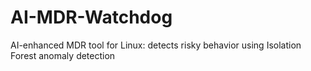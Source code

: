 # AI-MDR-Watchdog
AI-enhanced MDR tool for Linux: detects risky behavior using Isolation Forest anomaly detection
